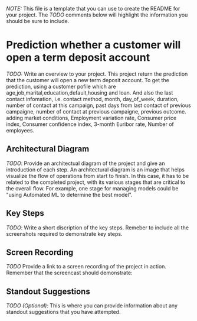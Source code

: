 *NOTE:* This file is a template that you can use to create the README for your project. The *TODO* comments below will highlight the information you should be sure to include.


# Prediction whether a customer will open a term deposit account

*TODO:* Write an overview to your project.
This project return the prediction that the customer will open a new term deposit account. To get the prediction, using a customer pofile which are age,job,marital,education,default,housing and loan. And also the last contact infomation, i.e. contact method, month, day_of_week, duration, number of contact at this campaign, past days from last contact of previous campaigne, number of contact at previous campaigne, previous outcome. adding market conditions,  Employment variation rate, Consumer price index, Consumer confidence index, 3-month Euribor rate, Number of employees.

## Architectural Diagram
*TODO*: Provide an architectual diagram of the project and give an introduction of each step. An architectural diagram is an image that helps visualize the flow of operations from start to finish. In this case, it has to be related to the completed project, with its various stages that are critical to the overall flow. For example, one stage for managing models could be "using Automated ML to determine the best model". 


## Key Steps
*TODO*: Write a short discription of the key steps. Remeber to include all the screenshots required to demonstrate key steps. 

## Screen Recording
*TODO* Provide a link to a screen recording of the project in action. Remember that the screencast should demonstrate:

## Standout Suggestions
*TODO (Optional):* This is where you can provide information about any standout suggestions that you have attempted.
